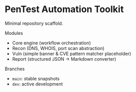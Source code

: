 # PenTest Automation Toolkit

Minimal repository scaffold.

Modules
- Core engine (workflow orchestration)
- Recon (DNS, WHOIS, port scan abstraction)
- Vuln (simple banner & CVE pattern matcher placeholder)
- Report (structured JSON -> Markdown converter)

Branches
- `main`: stable snapshots
- `dev`: active development

